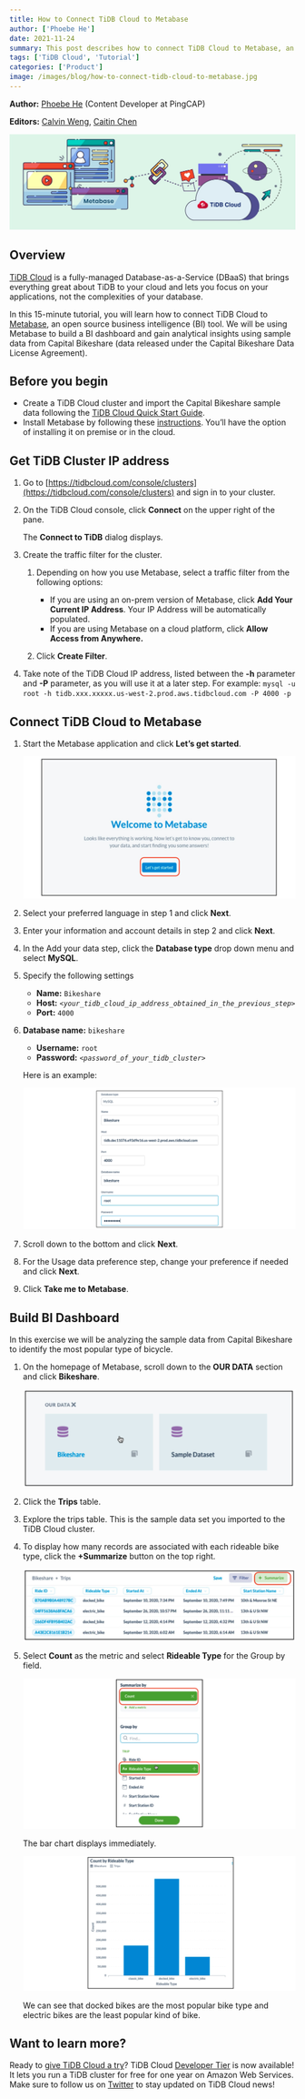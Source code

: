```yaml
---
title: How to Connect TiDB Cloud to Metabase
author: ['Phoebe He']
date: 2021-11-24
summary: This post describes how to connect TiDB Cloud to Metabase, an open source business intelligence tool.
tags: ['TiDB Cloud', 'Tutorial']
categories: ['Product']
image: /images/blog/how-to-connect-tidb-cloud-to-metabase.jpg
---
```


**Author:** [Phoebe He](https://github.com/phxwhe) (Content Developer at PingCAP)

**Editors:** [Calvin Weng](https://github.com/dcalvin), [Caitin Chen](https://github.com/caitinchen)

![How to connect TiDB Cloud to Metabase](media/how-to-connect-tidb-cloud-to-metabase.jpg)

## Overview

[TiDB Cloud](https://docs.pingcap.com/tidbcloud/public-preview) is a fully-managed Database-as-a-Service (DBaaS) that brings everything great about TiDB to your cloud and lets you focus on your applications, not the complexities of your database.

In this 15-minute tutorial, you will learn how to connect TiDB Cloud to [Metabase](https://www.metabase.com/), an open source business intelligence (BI) tool. We will be using Metabase to build a BI dashboard and gain analytical insights using sample data from Capital Bikeshare (data released under the Capital Bikeshare Data License Agreement).

## Before you begin

* Create a TiDB Cloud cluster and import the Capital Bikeshare sample data following the [TiDB Cloud Quick Start Guide](https://docs.pingcap.com/tidbcloud/public-preview/tidb-cloud-quickstart).
* Install Metabase by following these [instructions](https://www.metabase.com/docs/latest/operations-guide/installing-metabase.html). You’ll have the option of installing it on premise or in the cloud.

## Get TiDB Cluster IP address

1. Go to [https://tidbcloud.com/console/clusters](https://tidbcloud.com/console/clusters) and sign in to your cluster.

2. On the TiDB Cloud console, click **Connect** on the upper right of the pane.

    The **Connect to TiDB** dialog displays.

3. Create the traffic filter for the cluster.

    1. Depending on how you use Metabase, select a traffic filter from the following options:

        * If you are using an on-prem version of Metabase, click **Add Your Current IP Address**. Your IP Address will be automatically populated.
        * If you are using Metabase on a cloud platform,  click **Allow Access from Anywhere.**

    2. Click **Create Filter**.

4. Take note of the TiDB Cloud IP address, listed between the **-h** parameter and **-P** parameter, as you will use it at a later step. For example: `mysql -u root -h tidb.xxx.xxxxx.us-west-2.prod.aws.tidbcloud.com -P 4000 -p`

## Connect TiDB Cloud to Metabase

1. Start the Metabase application and click **Let’s get started**.

    ![Click Let’s get started](media/click-lets-get-started.jpg)

2. Select your preferred language in step 1 and click **Next**.

3. Enter your information and account details in step 2 and click **Next**.

4. In the Add your data step, click the **Database type** drop down menu and select **MySQL**.

5. Specify the following settings

    * **Name:** `Bikeshare`
    * **Host:** *`<your_tidb_cloud_ip_address_obtained_in_the_previous_step>`*
    * **Port:** `4000`

6. **Database name:** `bikeshare`

    * **Username:** `root`
    * **Password:** *`<password_of_your_tidb_cluster>`*

    Here is an example:

    ![Database name](media/database-name-bikeshare.jpg)

7. Scroll down to the bottom and click **Next**.

8. For the Usage data preference step, change your preference if needed and click **Next**.

9. Click **Take me to Metabase**.

## Build BI Dashboard

In this exercise we will be analyzing the sample data from Capital Bikeshare to identify the most popular type of bicycle.

1. On the homepage of Metabase, scroll down to the **OUR DATA** section and click **Bikeshare**.

    ![Scroll down to OUR DATA](media/scroll-down-to-our-data.jpg)

2. Click the **Trips** table.

3. Explore the trips table. This is the sample data set you imported to the TiDB Cloud cluster.

4. To display how many records are associated with each rideable bike type, click the **+Summarize** button on the top right.

    ![Click +Summarize](media/click-summarize.jpg)

5. Select **Count** as the metric and select **Rideable Type** for the Group by field.

    ![Select Count](media/select-count.jpg)

    The bar chart displays immediately.

    ![Bar chart displays](media/bar-chart-displays.jpg)

    We can see that docked bikes are the most popular bike type and electric bikes are the least popular kind of bike.

## Want to learn more?

Ready to [give TiDB Cloud a try](https://tidbcloud.com/signup?_ga=2.179445796.1809300235.1637569164-1325493959.1627016874)? TiDB Cloud [Developer Tier](https://pingcap.com/blog/tidb-cloud-introduces-developer-tier) is now available! It lets you run a TiDB cluster for free for one year on Amazon Web Services. Make sure to follow us on [Twitter](https://twitter.com/PingCAP) to stay updated on TiDB Cloud news!
